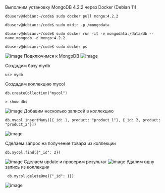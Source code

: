 Выполним установку MongoDB 4.2.2 через Docker (Debian 11)
```
dbuserv@debian:~/code$ sudo docker pull mongo:4.2.2
```
```
dbuserv@debian:~/code$ sudo mkdir -p /mongodata
```
```
dbuserv@debian:~/code$ sudo docker run -it -v mongodata:/data/db --name mongodb -d mongo:4.2.2
```
```
dbuserv@debian:~/code$ sudo docker ps
```
![image](https://user-images.githubusercontent.com/62503531/200111633-706876ed-6197-4129-8f69-d052d8b12b39.png)
Подключимся к MongoDB 
![image](https://user-images.githubusercontent.com/62503531/200111773-6d52a9af-8675-49cc-a42c-c7e3d59e46f8.png)

Создадим базу mydb
```
use mydb
```
Создадим коллекцию mycol
```
db.createCollection("mycol")
```
```
> show dbs
```
![image](https://user-images.githubusercontent.com/62503531/200112159-a8958e1e-f347-4441-9c0a-3bd87818fd1b.png)
Добавим несколько записей в коллекцию
```
db.mycol.insertMany([{_id: 1, product: "product_1"}, {_id: 2, product: "product_2"}])
```
![image](https://user-images.githubusercontent.com/62503531/200112314-d591e90e-be7e-4520-bb37-e01ff59150a9.png)

Сделаем запрос на получение товара из коллекции
```
db.mycol.find({"_id": 2})
```
![image](https://user-images.githubusercontent.com/62503531/200112403-5c4d8a10-726c-4ae4-89c3-39abd56eb0b8.png)
Сделаем update и проверим результат
![image](https://user-images.githubusercontent.com/62503531/200112501-e83a1de2-6944-4c7e-8579-1ddd57684a73.png)
Удалим одну запись из коллекции
```
 db.mycol.deleteOne({"_id": 1})
 ```
 ![image](https://user-images.githubusercontent.com/62503531/200112583-983a72a4-9634-4ee8-9bd5-605340dd5e97.png)
